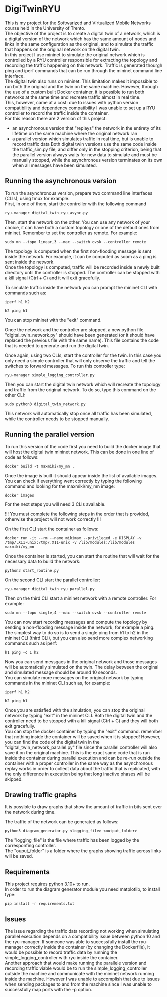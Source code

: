 # DigiTwinRYU

This is my project for the Softwarized and Virtualized Mobile Networks course held in the University of Trento.<br>
The objective of the project is to create a digital twin of a network, which is a digital version of the network which has the same amount of nodes and links in the same configuration as the original, and to simulate the traffic that happens on the original network on the digital twin.<br>
In this project I use mininet to simulate the original network which is controlled by a RYU controller responsible for extracting the topology and recording the traffic happening on this network. Traffic is generated thourgh ping and iperf commands that can be run through the mininet command line interface.<br>
The digital twin also runs on mininet. This limitation makes it impossible to run both the original and the twin on the same machine. However, through the use of a custom built Docker container, it is possible to run both networks at the same time and recreate traffic almost in real time.<br>
This, however, came at a cost: due to issues with python version compatibility and dependency compatibility I was unable to set up a RYU controller to record the traffic inside the container.<br>
For this reason there are 2 version of this project: 
* an asynchronous version that "replays" the network in the entirety of its lifetime on the same machine where the original network ran
* a parallel version which simulates traffic in real time, but is unable to record traffic data
Both digital twin versions use the same code inside the traffic_sim.py file, and differ only in the stopping criterion, being that the parallel version always waits for new data to simulate and must be manually stopped, while the asynchronous version terminates on its own when all messages have been simulated.

## Running the asynchronous version

To run the asynchronous version, prepare two command line interfaces (CLIs), using tmux for example. <br>
First, in one of them, start the controller with the following command

```
ryu-manager digital_twin_ryu_async.py
```

Then, start the network on the other. You can use any network of your choice, it can have both a custom topology or one of the default ones from mininet. Remember to set the controller as remote. For example:

```
sudo mn --topo linear,3 --mac --switch ovsk --controller remote 
```

The topology is computed when the first non-flooding message is sent inside the network. For example, it can be computed as soom as a ping is sent inside the network. <br>
Once the topology is computed, traffic will be recorded inside a newly built directory until the controller is stopped. The controller can be stopped with a kill signal (Ctrl + C) and it will exit gracefully.

To simulate traffic inside the network you can prompt the mininet CLI with commands such as:

```
iperf h1 h2
```
```
h2 ping h1
```

You can stop mininet with the "exit" command. <br>

Once the network and the controller are stopped, a new python file "digital_twin_network.py" should have been generated (or it should have replaced the previous file with the same name). This file contains the code that is needed to generate and run the digital twin.<br>

Once again, using two CLIs, start the controller for the twin. In this case you only need a simple controller that will only observe the traffic and tell the switches to forward messages. To run this controller type:

```
ryu-manager simple_logging_controller.py
```

Then you can start the digital twin network which will recreate the topology and traffic from the original network. To do so, type this command on the other CLI:

```
sudo python3 digital_twin_network.py
```

This network will automatically stop once all traffic has been simulated, while the controller needs to be stopped manually.

## Running the parallel version

To run this version of the code first you need to build the docker image that will host the digital twin mininet network. This can be done in one line of code as follows:

```
docker build -t maxmiki/my_mn .
```

Once the image is built it should appear inside the list of available images. You can check if everything went correctly by typing the following command and looking for the maxmiki/my_mn image:

```
docker images
```

For the next steps you will need 3 CLIs available.<br>

!!! You must complete the following steps in the order that is provided, otherwise the project will not work correctly !!! <br>

On the first CLI start the container as follows:

```
docker run -it --rm --name mikimax --privileged -e DISPLAY -v /tmp/.X11-unix:/tmp/.X11-unix -v /lib/modules:/lib/modules maxmiki/my_mn
```

Once the container is started, you can start the routine that will wait for the necessary data to build the network:

```
python3 start_routine.py
```

On the second CLI start the parallel controller:

```
ryu-manager digital_twin_ryu_parallel.py
```

Then on the third CLI start a mininet network with a remote controller. For example:

```
sudo mn --topo single,4 --mac --switch ovsk --controller remote 
```

You can now start recording messages and compute the topology by sending a non-flooding message inside the network, for example a ping. The simplest way to do so is to send a single ping from h1 to h2 in the mininet CLI (third CLI), but you can also send more complex networking commands such as iperf:
```
h1 ping -c 1 h2
```

Now you can send messgaes in the original network and those messages will be automatically simulated on the twin. 
The delay between the original and simulated message should be around 10 seconds. <br>
You can simulate more messages on the original network by typing commands in the mininet CLI such as, for example:

```
iperf h1 h2
```
```
h2 ping h1
```

Once you are satisfied with the simulation, you can stop the original network by typing "exit" in the mininet CLI.
Both the digital twin and the controller need to be stopped with a kill signal (Ctrl + C) and they will both exit gracefully.<br>
You can stop the docker container by typing the "exit" command. remember that nothing inside the container will be saved when it is stopped! However, you can find the code of the digital twin in the "digital_twin_network_parallel.py" file since the parallel controller will also save it on the original machine. This is the exact same code that is run inside the container during parallel execution and can be re-run outside the container with a proper controller in the same way as the asynchronous replay works in order to collect data about the traffic that is replicated, with the only difference in execution being that long inactive phases will be skipped.

## Drawing traffic graphs

It is possible to draw graphs that show the amount of traffic in bits sent over the network during time.<br>

The traffic of the network can be generated as follows:
```
python3 diagram_generator.py <logging_file> <output_folder>
```
The "logging_file" is the file where traffic has been logged by the corresponfing controller.<br>
The "ouput_folder" is a folder where the graphs showing traffic across links will be saved.

## Requirements

This project requires python 3.10+ to run.<br>
In order to run the diagram generator module you need matplotlib, to install type:

```
pip install -r requirements.txt
```

## Issues

The issue regarding the traffic data recording not working when simulating parallel execution depends on a compatibility issue between python 10 and the ryu-manager. If someone was able to successfully install the ryu-manager correctly inside the container (by changing the Dockerfile), it would be possible to record traffic data by running the simple_logging_controller with ryu inside the container.<br>
Another approach that would make running the parallele version and recording traffic viable would be to run the simple_logging_controller outside the machine and communicate with the mininet network running inside the machine. However I was unable to accomplish that due to issues when sending packages to and from the machine since I was unable to successfully map ports with the -p option.